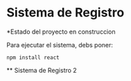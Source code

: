 <h1> Sistema de Registro</h1>

*Estado del proyecto en construccion

Para ejecutar el sistema, debs poner:

```npm install react```

**
Sistema de Registro 2
